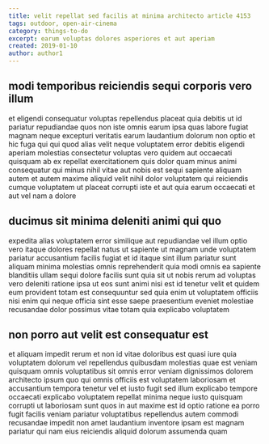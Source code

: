 ```yaml
---
title: velit repellat sed facilis at minima architecto article 4153
tags: outdoor, open-air-cinema
category: things-to-do
excerpt: earum voluptas dolores asperiores et aut aperiam
created: 2019-01-10
author: author1
---
```


## modi temporibus reiciendis sequi corporis vero illum

et eligendi consequatur voluptas repellendus placeat quia debitis ut id pariatur repudiandae quos non iste omnis earum ipsa quas labore fugiat magnam neque excepturi veritatis earum laudantium dolorum non optio et hic fuga qui qui quod alias velit neque voluptatem error debitis eligendi aperiam molestias consectetur voluptas vero quidem aut occaecati quisquam ab ex repellat exercitationem quis dolor quam minus animi consequatur qui minus nihil vitae aut nobis est sequi sapiente aliquam autem et autem maxime aliquid velit nihil dolor voluptatem qui reiciendis cumque voluptatem ut placeat corrupti iste et aut quia earum occaecati et aut vel nam a dolore

## ducimus sit minima deleniti animi qui quo

expedita alias voluptatem error similique aut repudiandae vel illum optio vero itaque dolores repellat natus ut sapiente ut magnam unde voluptatem pariatur accusantium facilis fugiat et id itaque sint illum pariatur sunt aliquam minima molestias omnis reprehenderit quia modi omnis ea sapiente blanditiis ullam sequi dolore facilis sunt quia sit ut nobis rerum ad voluptas vero deleniti ratione ipsa ut eos sunt animi nisi est id tenetur velit et quidem eum provident totam est consequuntur sed quia enim ut voluptatem officiis nisi enim qui neque officia sint esse saepe praesentium eveniet molestiae recusandae dolor possimus vitae totam quia explicabo voluptatem

## non porro aut velit est consequatur est

et aliquam impedit rerum et non id vitae doloribus est quasi iure quia voluptatem dolorum vel repellendus quibusdam molestias quae est veniam quisquam omnis voluptatibus sit omnis error veniam dignissimos dolorem architecto ipsum quo qui omnis officiis est voluptatem laboriosam et accusantium tempora tenetur vel et iusto fugit sed illum explicabo tempore occaecati explicabo voluptatem repellat minima neque iusto quisquam corrupti ut laboriosam sunt quos in aut maxime est id optio ratione ea porro fugit facilis veniam pariatur voluptatibus repellendus autem commodi recusandae impedit non amet laudantium inventore ipsam est magnam pariatur qui nam eius reiciendis aliquid dolorum assumenda quam
